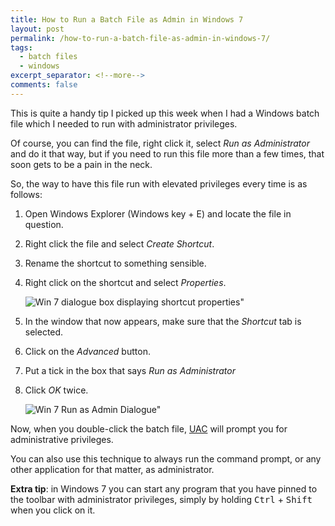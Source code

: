 ```yaml
---
title: How to Run a Batch File as Admin in Windows 7
layout: post
permalink: /how-to-run-a-batch-file-as-admin-in-windows-7/
tags:
  - batch files
  - windows
excerpt_separator: <!--more-->
comments: false
---
```


This is quite a handy tip I picked up this week when I had a Windows batch file which I needed to run with administrator privileges.

Of course, you can find the file, right click it, select _Run as Administrator_ and do it that way, but if you need to run this file more than a few times, that soon gets to be a pain in the neck.

<!--more-->

So, the way to have this file run with elevated privileges every time is as follows:

1. Open Windows Explorer (Windows key + E) and locate the file in question.
2. Right click the file and select _Create Shortcut_.
3. Rename the shortcut to something sensible.
4. Right click on the shortcut and select _Properties_.

   ![Win 7 dialogue box displaying shortcut properties"](https://res.cloudinary.com/hibbard/image/upload/v1528967452/shortcut_properties.png "Shortcut properties")
5. In the window that now appears, make sure that the _Shortcut_ tab is selected.
6. Click on the _Advanced_ button.
7. Put a tick in the box that says _Run as Administrator_
8. Click _OK_ twice.

   ![Win 7 Run as Admin Dialogue"](https://res.cloudinary.com/hibbard/image/upload/v1528967624/run_as_admin.png "Run as admin")

Now, when you double-click the batch file, [UAC](http://en.wikipedia.org/wiki/User_Account_Control "User Account Control") will prompt you for administrative privileges.

You can also use this technique to always run the command prompt, or any other application for that matter, as administrator.

**Extra tip**: in Windows 7 you can start any program that you have pinned to the toolbar with administrator privileges, simply by holding <kbd>Ctrl</kbd> + <kbd>Shift</kbd> when you click on it.
